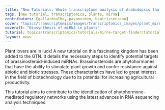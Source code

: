 ```yaml
---
title: "New Tutorials: Whole transcriptome analysis of Arabidopsis thaliana"
tags: [new tutorial, transcriptomics, plants, mirna]
contributors: [gallardoalba, pavanvidem, beatrizserrano]
cover: "topics/transcriptomics/images/transcriptomics_images/plant_mirna_synthesis.png"
coveralt: "Biosynthesis of miRNA in plants"
tutorial: topics/transcriptomics/tutorials/mirna-target-finder/tutorial.html
layout: news
---
```


Plant lovers are in luck! A new tutorial on this fascinating kingdom has been added to the GTN. It details the necessary steps to identify potential targets of brassinosteroid-induced miRNAs. Brassinosteroids are phytohormones that have the ability to stimulate plant growth and confer resistance against abiotic and biotic stresses. These characteristics have led to great interest in the field of biotechnology due to its potential for increasing agricultural productivity.

This tutorial aims to contribute to the identification of phytohormone-mediated regulatory networks using the latest advances in RNA sequencing analysis techniques. 
